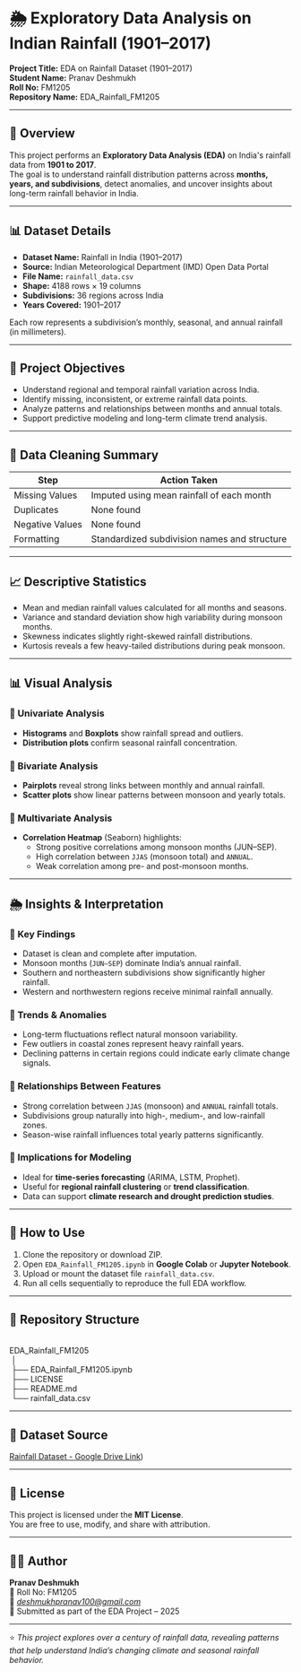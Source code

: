 # 🌦️ Exploratory Data Analysis on Indian Rainfall (1901–2017)

**Project Title:** EDA on Rainfall Dataset (1901–2017)  
**Student Name:** Pranav Deshmukh  
**Roll No:** FM1205  
**Repository Name:** EDA_Rainfall_FM1205  

---

## 📘 Overview

This project performs an **Exploratory Data Analysis (EDA)** on India's rainfall data from **1901 to 2017**.  
The goal is to understand rainfall distribution patterns across **months, years, and subdivisions**, detect anomalies, and uncover insights about long-term rainfall behavior in India.

---

## 📊 Dataset Details

- **Dataset Name:** Rainfall in India (1901–2017)  
- **Source:** Indian Meteorological Department (IMD) Open Data Portal  
- **File Name:** `rainfall_data.csv`  
- **Shape:** 4188 rows × 19 columns  
- **Subdivisions:** 36 regions across India  
- **Years Covered:** 1901–2017  

Each row represents a subdivision’s monthly, seasonal, and annual rainfall (in millimeters).

---

## 🎯 Project Objectives

- Understand regional and temporal rainfall variation across India.  
- Identify missing, inconsistent, or extreme rainfall data points.  
- Analyze patterns and relationships between months and annual totals.  
- Support predictive modeling and long-term climate trend analysis.

---

## 🧹 Data Cleaning Summary

| Step | Action Taken |
|------|---------------|
| Missing Values | Imputed using mean rainfall of each month |
| Duplicates | None found |
| Negative Values | None found |
| Formatting | Standardized subdivision names and structure |

---

## 📈 Descriptive Statistics

- Mean and median rainfall values calculated for all months and seasons.  
- Variance and standard deviation show high variability during monsoon months.  
- Skewness indicates slightly right-skewed rainfall distributions.  
- Kurtosis reveals a few heavy-tailed distributions during peak monsoon.

---

## 📊 Visual Analysis

### 🔹 Univariate Analysis
- **Histograms** and **Boxplots** show rainfall spread and outliers.  
- **Distribution plots** confirm seasonal rainfall concentration.

### 🔹 Bivariate Analysis
- **Pairplots** reveal strong links between monthly and annual rainfall.  
- **Scatter plots** show linear patterns between monsoon and yearly totals.

### 🔹 Multivariate Analysis
- **Correlation Heatmap** (Seaborn) highlights:
  - Strong positive correlations among monsoon months (JUN–SEP).  
  - High correlation between `JJAS` (monsoon total) and `ANNUAL`.  
  - Weak correlation among pre- and post-monsoon months.

---

## 🌦️ Insights & Interpretation

### 🔸 Key Findings
- Dataset is clean and complete after imputation.  
- Monsoon months (`JUN–SEP`) dominate India’s annual rainfall.  
- Southern and northeastern subdivisions show significantly higher rainfall.  
- Western and northwestern regions receive minimal rainfall annually.

### 🔸 Trends & Anomalies
- Long-term fluctuations reflect natural monsoon variability.  
- Few outliers in coastal zones represent heavy rainfall years.  
- Declining patterns in certain regions could indicate early climate change signals.

### 🔸 Relationships Between Features
- Strong correlation between `JJAS` (monsoon) and `ANNUAL` rainfall totals.  
- Subdivisions group naturally into high-, medium-, and low-rainfall zones.  
- Season-wise rainfall influences total yearly patterns significantly.

### 🔸 Implications for Modeling
- Ideal for **time-series forecasting** (ARIMA, LSTM, Prophet).  
- Useful for **regional rainfall clustering** or **trend classification**.  
- Data can support **climate research and drought prediction studies**.

---

## 💾 How to Use

1. Clone the repository or download ZIP.  
2. Open `EDA_Rainfall_FM1205.ipynb` in **Google Colab** or **Jupyter Notebook**.  
3. Upload or mount the dataset file `rainfall_data.csv`.  
4. Run all cells sequentially to reproduce the full EDA workflow.

---

## 📂 Repository Structure
<br>
EDA_Rainfall_FM1205<br>
&nbsp;│<br>
&nbsp;├── EDA_Rainfall_FM1205.ipynb<br>
&nbsp;├── LICENSE<br>
&nbsp;├── README.md<br>
&nbsp;└── rainfall_data.csv<br>


---

## 🔗 Dataset Source

[Rainfall Dataset - Google Drive Link](https://drive.google.com/file/d/1fuhjzhTQOqNE-xK3ccwIi4r6uF7EZvEd/view?usp=drive_link))

---

## 🧾 License

This project is licensed under the **MIT License**.  
You are free to use, modify, and share with attribution.

---

## 👨‍💻 Author

**Pranav Deshmukh**  
📘 Roll No: FM1205  
📧 *deshmukhpranav100@gmail.com*  
📅 Submitted as part of the EDA Project – 2025  

---

⭐ *This project explores over a century of rainfall data, revealing patterns that help understand India’s changing climate and seasonal rainfall behavior.*
